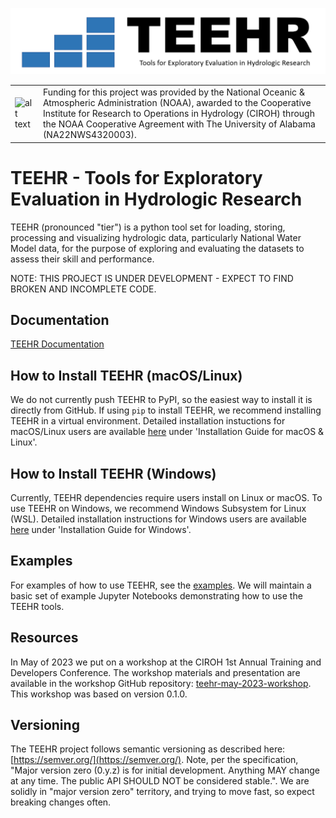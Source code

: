 ![alt text](https://github.com/RTIInternational/teehr/blob/main/docs/images/teehr.png)

| | |
| --- | --- |
| ![alt text](https://ciroh.ua.edu/wp-content/uploads/2022/08/CIROHLogo_200x200.png) | Funding for this project was provided by the National Oceanic & Atmospheric Administration (NOAA), awarded to the Cooperative Institute for Research to Operations in Hydrology (CIROH) through the NOAA Cooperative Agreement with The University of Alabama (NA22NWS4320003). |


# TEEHR - Tools for Exploratory Evaluation in Hydrologic Research
TEEHR (pronounced "tier") is a python tool set for loading, storing,
processing and visualizing hydrologic data, particularly National Water
Model data, for the purpose of exploring and evaluating the datasets to
assess their skill and performance.

NOTE: THIS PROJECT IS UNDER DEVELOPMENT - EXPECT TO FIND BROKEN AND INCOMPLETE CODE.

## Documentation
[TEEHR Documentation](https://rtiinternational.github.io/teehr/)

## How to Install TEEHR (macOS/Linux)
We do not currently push TEEHR to PyPI, so the easiest way to install it is directly from GitHub.
If using `pip` to install TEEHR, we recommend installing TEEHR in a virtual environment.
Detailed installation instuctions for macOS/Linux users are available [here](https://rtiinternational.github.io/teehr/getting_started/index.html#installation-guide-for-macos-linux) under 'Installation Guide for macOS & Linux'.

## How to Install TEEHR (Windows)
Currently, TEEHR dependencies require users install on Linux or macOS. To use TEEHR on Windows, we recommend Windows Subsystem for Linux (WSL). Detailed installation instructions for Windows users are available [here](https://rtiinternational.github.io/teehr/getting_started/index.html#installation-guide-for-windows) under 'Installation Guide for Windows'.

## Examples
For examples of how to use TEEHR, see the [examples](https://rtiinternational.github.io/teehr/user_guide/index.html).  We will maintain a basic set of example Jupyter Notebooks demonstrating how to use the TEEHR tools.

## Resources
In May of 2023 we put on a workshop at the CIROH 1st Annual Training and Developers Conference.  The workshop materials and presentation are available in the workshop GitHub repository: [teehr-may-2023-workshop](https://github.com/RTIInternational/teehr-may-2023-workshop).  This workshop was based on version 0.1.0.

## Versioning
The TEEHR project follows semantic versioning as described here: [https://semver.org/](https://semver.org/).
Note, per the specification, "Major version zero (0.y.z) is for initial development. Anything MAY change at any time. The public API SHOULD NOT be considered stable.".  We are solidly in "major version zero" territory, and trying to move fast, so expect breaking changes often.
